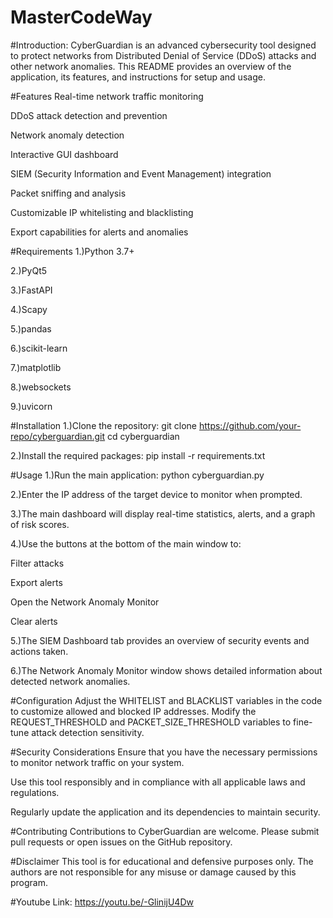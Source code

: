 # MasterCodeWay
#Introduction:
CyberGuardian is an advanced cybersecurity tool designed to protect networks from Distributed Denial of Service (DDoS) attacks and other network anomalies. This README provides an overview of the application, its features, and instructions for setup and usage.

#Features
Real-time network traffic monitoring

DDoS attack detection and prevention

Network anomaly detection

Interactive GUI dashboard

SIEM (Security Information and Event Management) integration

Packet sniffing and analysis

Customizable IP whitelisting and blacklisting

Export capabilities for alerts and anomalies


#Requirements
1.)Python 3.7+

2.)PyQt5

3.)FastAPI

4.)Scapy

5.)pandas

6.)scikit-learn

7.)matplotlib

8.)websockets

9.)uvicorn


#Installation
1.)Clone the repository:
git clone https://github.com/your-repo/cyberguardian.git
cd cyberguardian


2.)Install the required packages:
pip install -r requirements.txt


#Usage
1.)Run the main application:
python cyberguardian.py

2.)Enter the IP address of the target device to monitor when prompted.

3.)The main dashboard will display real-time statistics, alerts, and a graph of risk scores.

4.)Use the buttons at the bottom of the main window to:

Filter attacks

Export alerts

Open the Network Anomaly Monitor

Clear alerts

5.)The SIEM Dashboard tab provides an overview of security events and actions taken.

6.)The Network Anomaly Monitor window shows detailed information about detected network anomalies.


#Configuration
Adjust the WHITELIST and BLACKLIST variables in the code to customize allowed and blocked IP addresses.
Modify the REQUEST_THRESHOLD and PACKET_SIZE_THRESHOLD variables to fine-tune attack detection sensitivity.


#Security Considerations
Ensure that you have the necessary permissions to monitor network traffic on your system.

Use this tool responsibly and in compliance with all applicable laws and regulations.

Regularly update the application and its dependencies to maintain security.


#Contributing
Contributions to CyberGuardian are welcome. Please submit pull requests or open issues on the GitHub repository.

#Disclaimer
This tool is for educational and defensive purposes only. The authors are not responsible for any misuse or damage caused by this program.

#Youtube Link: 
https://youtu.be/-GlinijU4Dw
